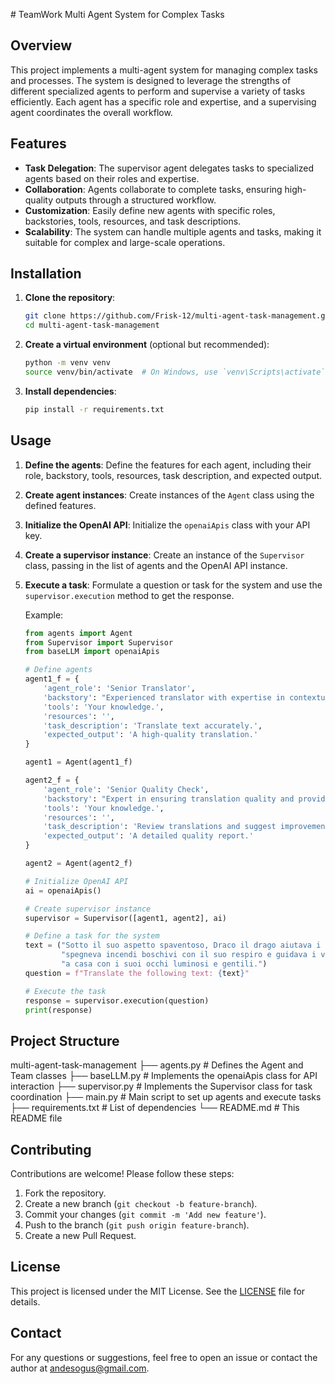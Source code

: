 \# TeamWork
Multi Agent System for Complex Tasks

## Overview
This project implements a multi-agent system for managing complex tasks and processes. The system is designed to leverage the strengths of different specialized agents to perform and supervise a variety of tasks efficiently. Each agent has a specific role and expertise, and a supervising agent coordinates the overall workflow.

## Features
- **Task Delegation**: The supervisor agent delegates tasks to specialized agents based on their roles and expertise.
- **Collaboration**: Agents collaborate to complete tasks, ensuring high-quality outputs through a structured workflow.
- **Customization**: Easily define new agents with specific roles, backstories, tools, resources, and task descriptions.
- **Scalability**: The system can handle multiple agents and tasks, making it suitable for complex and large-scale operations.

## Installation
1. **Clone the repository**:
    ```sh
    git clone https://github.com/Frisk-12/multi-agent-task-management.git
    cd multi-agent-task-management
    ```

2. **Create a virtual environment** (optional but recommended):
    ```sh
    python -m venv venv
    source venv/bin/activate  # On Windows, use `venv\Scripts\activate`
    ```

3. **Install dependencies**:
    ```sh
    pip install -r requirements.txt
    ```

## Usage
1. **Define the agents**:
    Define the features for each agent, including their role, backstory, tools, resources, task description, and expected output.

2. **Create agent instances**:
    Create instances of the `Agent` class using the defined features.

3. **Initialize the OpenAI API**:
    Initialize the `openaiApis` class with your API key.

4. **Create a supervisor instance**:
    Create an instance of the `Supervisor` class, passing in the list of agents and the OpenAI API instance.

5. **Execute a task**:
    Formulate a question or task for the system and use the `supervisor.execution` method to get the response.

    Example:
    ```python
    from agents import Agent
    from Supervisor import Supervisor
    from baseLLM import openaiApis

    # Define agents
    agent1_f = {
        'agent_role': 'Senior Translator',
        'backstory': "Experienced translator with expertise in contextual accuracy.",
        'tools': 'Your knowledge.',
        'resources': '',
        'task_description': 'Translate text accurately.',
        'expected_output': 'A high-quality translation.'
    }

    agent1 = Agent(agent1_f)

    agent2_f = {
        'agent_role': 'Senior Quality Check',
        'backstory': "Expert in ensuring translation quality and providing improvement suggestions.",
        'tools': 'Your knowledge.',
        'resources': '',
        'task_description': 'Review translations and suggest improvements.',
        'expected_output': 'A detailed quality report.'
    }

    agent2 = Agent(agent2_f)

    # Initialize OpenAI API
    ai = openaiApis()

    # Create supervisor instance
    supervisor = Supervisor([agent1, agent2], ai)

    # Define a task for the system
    text = ("Sotto il suo aspetto spaventoso, Draco il drago aiutava i villaggi, "
            "spegneva incendi boschivi con il suo respiro e guidava i viaggiatori smarriti "
            "a casa con i suoi occhi luminosi e gentili.")
    question = f"Translate the following text: {text}"

    # Execute the task
    response = supervisor.execution(question)
    print(response)
    ```

## Project Structure
multi-agent-task-management
├── agents.py # Defines the Agent and Team classes
├── baseLLM.py # Implements the openaiApis class for API interaction
├── supervisor.py # Implements the Supervisor class for task coordination
├── main.py # Main script to set up agents and execute tasks
├── requirements.txt # List of dependencies
└── README.md # This README file



## Contributing
Contributions are welcome! Please follow these steps:
1. Fork the repository.
2. Create a new branch (`git checkout -b feature-branch`).
3. Commit your changes (`git commit -m 'Add new feature'`).
4. Push to the branch (`git push origin feature-branch`).
5. Create a new Pull Request.

## License
This project is licensed under the MIT License. See the [LICENSE](LICENSE) file for details.

## Contact
For any questions or suggestions, feel free to open an issue or contact the author at andesogus@gmail.com.



